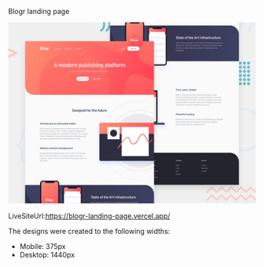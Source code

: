 Blogr landing page


![Design preview for the Blogr landing page coding challenge](./design/desktop-preview.jpg)


LiveSiteUrl:https://blogr-landing-page.vercel.app/

 The designs were created to the following widths:

- Mobile: 375px
- Desktop: 1440px







